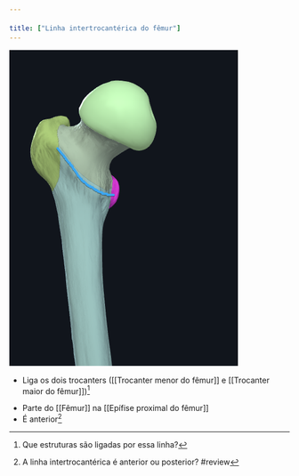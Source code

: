 ```yaml
---

title: ["Linha intertrocantérica do fêmur"]
---
```

![Pasted image 20210413143623.png](Pasted%20image%2020210413143623.png)
+ Liga os dois trocanters ([[Trocanter menor do fêmur]] e [[Trocanter maior do fêmur]])[^139262]

[^139262]: Que estruturas são ligadas por essa linha?

+ Parte do [[Fêmur]] na [[Epífise proximal do fêmur]]
+ É anterior[^984901]

[^984901]: A linha intertrocantérica é anterior ou posterior?
#review 
